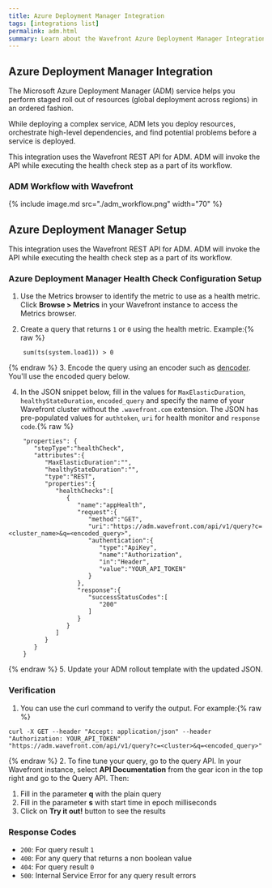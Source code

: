 ```yaml
---
title: Azure Deployment Manager Integration
tags: [integrations list]
permalink: adm.html
summary: Learn about the Wavefront Azure Deployment Manager Integration.
---
```

## Azure Deployment Manager Integration

The Microsoft Azure Deployment Manager (ADM) service helps you perform staged roll out of resources (global deployment across regions) in an ordered fashion.

While deploying a complex service, ADM lets you deploy resources, orchestrate high-level dependencies, and find potential problems before a service is deployed.

This integration uses the Wavefront REST API for ADM. ADM will invoke the API while executing the health check step as a part of its workflow.

### ADM Workflow with Wavefront
{% include image.md src="./adm_workflow.png" width="70" %}

##  Azure Deployment Manager Setup



This integration uses the Wavefront REST API for ADM. ADM will invoke the API while executing the health check step as a part of its workflow.

### Azure Deployment Manager Health Check Configuration Setup
1. Use the Metrics browser to identify the metric to use as a health metric. Click **Browse > Metrics** in your Wavefront instance to access the Metrics browser.

2. Create a query that returns `1` or `0` using the health metric. Example:{% raw %}
```
	sum(ts(system.load1)) > 0
```
{% endraw %}
3. Encode the query using an encoder such as [dencoder](https://meyerweb.com/eric/tools/dencoder/). You'll use the encoded query below.

4. In the JSON snippet below, fill in the values for `MaxElasticDuration`, `healthyStateDuration`, `encoded_query` and specify the name of your Wavefront cluster without the `.wavefront.com` extension. The JSON has pre-populated values for `authtoken`, `uri` for health monitor and `response code`.{% raw %}
```
	"properties": {  
	   "stepType":"healthCheck",
	   "attributes":{  
	      "MaxElasticDuration":"",
	      "healthyStateDuration":"",
	      "type":"REST",
	      "properties":{  
	         "healthChecks":[  
	            {  
	               "name":"appHealth",
	               "request":{  
	                  "method":"GET",
	                  "uri":"https://adm.wavefront.com/api/v1/query?c=<cluster_name>&q=<encoded_query>",
	                  "authentication":{  
	                     "type":"ApiKey",
	                     "name":"Authorization",
	                     "in":"Header",
	                     "value":"YOUR_API_TOKEN"
	                  }
	               },
	               "response":{  
	                  "successStatusCodes":[  
	                     "200"
	                  ]
	               }
	            }
	         ]
	      }
	   }
	}
```
{% endraw %}
5. Update your ADM rollout template with the updated JSON.

### Verification

1. You can use the curl command to verify the output. For example:{% raw %}
```
curl -X GET --header "Accept: application/json" --header "Authorization: YOUR_API_TOKEN" "https://adm.wavefront.com/api/v1/query?c=<cluster>&q=<encoded_query>"
```
{% endraw %}
2. To fine tune your query, go to the query API. In your Wavefront instance, select **API Documentation** from the gear icon in the top right and go to the Query API. Then:
  1. Fill in the parameter **q** with the plain query
  1. Fill in the parameter **s** with start time in epoch milliseconds
  1. Click on **Try it out!** button to see the results

### Response Codes
 * `200`: For query result `1`
 * `400`: For any query that returns a non boolean value
 * `404`: For query result `0`
 * `500`: Internal Service Error for any query result errors



